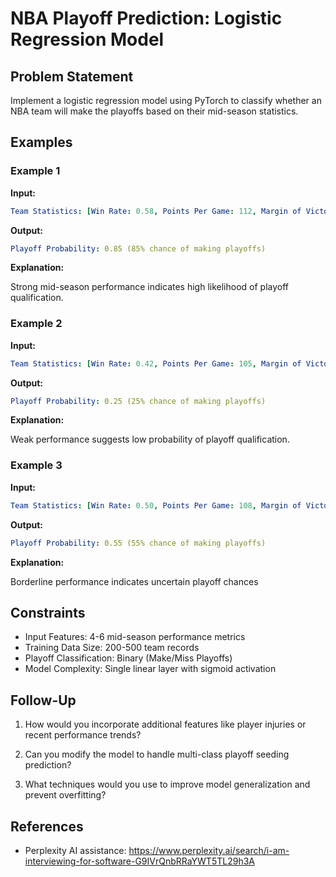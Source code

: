 # NBA Playoff Prediction: Logistic Regression Model

## Problem Statement

Implement a logistic regression model using PyTorch to classify whether an NBA team will
make the playoffs based on their mid-season statistics.

## Examples

### Example 1

**Input:**

~~~yml
Team Statistics: [Win Rate: 0.58, Points Per Game: 112, Margin of Victory: 6.5, Road Win %: 0.52]
~~~

**Output:**

~~~yml
Playoff Probability: 0.85 (85% chance of making playoffs)
~~~

**Explanation:**

Strong mid-season performance indicates high likelihood of playoff qualification.

### Example 2

**Input:**

~~~yml
Team Statistics: [Win Rate: 0.42, Points Per Game: 105, Margin of Victory: 2.3, Road Win %: 0.38]
~~~

**Output:**

~~~yml
Playoff Probability: 0.25 (25% chance of making playoffs)
~~~

**Explanation:**

Weak performance suggests low probability of playoff qualification.

### Example 3

**Input:**

~~~yml
Team Statistics: [Win Rate: 0.50, Points Per Game: 108, Margin of Victory: 4.1, Road Win %: 0.45]
~~~

**Output:**

~~~yml
Playoff Probability: 0.55 (55% chance of making playoffs)
~~~

**Explanation:**

Borderline performance indicates uncertain playoff chances


## Constraints


- Input Features: 4-6 mid-season performance metrics
- Training Data Size: 200-500 team records
- Playoff Classification: Binary (Make/Miss Playoffs)
- Model Complexity: Single linear layer with sigmoid activation

## Follow-Up

1. How would you incorporate additional features like player injuries or recent performance trends?

2. Can you modify the model to handle multi-class playoff seeding prediction?

3. What techniques would you use to improve model generalization and prevent overfitting?

## References

- Perplexity AI assistance: https://www.perplexity.ai/search/i-am-interviewing-for-software-G9IVrQnbRRaYWT5TL29h3A